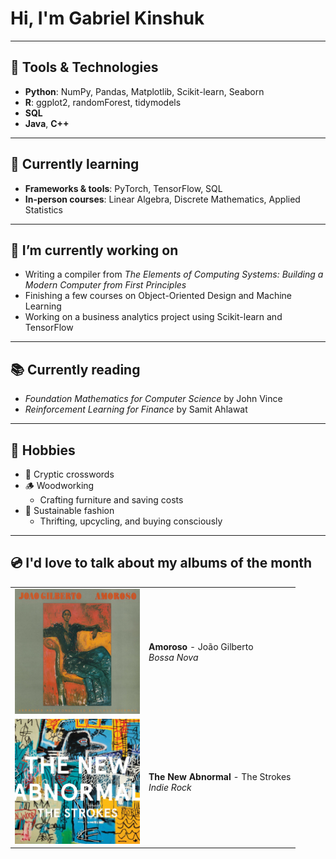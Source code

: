 # Hi, I'm Gabriel Kinshuk
___
## 🔧 Tools & Technologies
- **Python**: NumPy, Pandas, Matplotlib, Scikit-learn, Seaborn
- **R**: ggplot2, randomForest, tidymodels
- **SQL**
- **Java**, **C++**
___
## 🧠 Currently learning
* **Frameworks & tools**: PyTorch, TensorFlow, SQL  
* **In-person courses**: Linear Algebra, Discrete Mathematics, Applied Statistics

___
## 🚧 I’m currently working on  
* Writing a compiler from *The Elements of Computing Systems: Building a Modern Computer from First Principles*
* Finishing a few courses on Object-Oriented Design and Machine Learning
* Working on a business analytics project using Scikit-learn and TensorFlow
___
## 📚 Currently reading
* *Foundation Mathematics for Computer Science* by John Vince  
* *Reinforcement Learning for Finance* by Samit Ahlawat
___
## 🌱 Hobbies
* 🧩 Cryptic crosswords  
* 🪵 Woodworking
  * Crafting furniture and saving costs
* 🧵 Sustainable fashion
  * Thrifting, upcycling, and buying consciously
___
<!-- ## 📜 Check out my recent thoughts:
* [Blog post 1](#)
* [Blog post 2](#)

___ -->
## 💿 I'd love to talk about my albums of the month
<table>
  <tr>
    <td><img src="assets/João_Gilberto_–_Amoroso.png" alt="Amoroso" width="200" height="200"></td>
    <td>
      <b>Amoroso</b> - João Gilberto<br>
      <i>Bossa Nova</i>
    </td>
  </tr>
  <tr>
    <td><img src="assets/TheNewAbnormal_TheStrokes.jpg" alt="The New Abnormal" width="200" height="200"></td>
    <td>
      <b>The New Abnormal</b> - The Strokes<br>
      <i>Indie Rock</i>
    </td>
  </tr>
</table>
